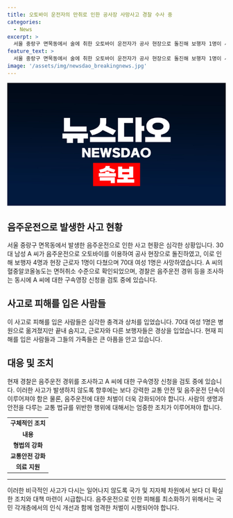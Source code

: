 ```yaml
---
title: 오토바이 운전자의 만취로 인한 공사장 사망사고 경찰 수사 중
categories:
  - News
excerpt: >
  서울 중랑구 면목동에서 술에 취한 오토바이 운전자가 공사 현장으로 돌진해 보행자 1명이 사망하고 4명이 다친 사고가 발생했습니다. 중랑경찰서는 음주운전과 위험운전치사 혐의로 30대 A씨를 체포 조사 중이며, A씨의 혈중알코올농도는 면허취소 수준으로 확인됐습니다. 사망자를 비롯한 부상자들에 대한 경찰 조사가 진행 중이며, A씨에 대한 구속영장 신청도 검토 중에 있습니다. (150자)
feature_text: >
  서울 중랑구 면목동에서 술에 취한 오토바이 운전자가 공사 현장으로 돌진해 보행자 1명이 사망하고 4명이 다친 사고가 발생했습니다. 중랑경찰서는 음주운전과 위험운전치사 혐의로 30대 A씨를 체포 조사 중이며, A씨의 혈중알코올농도는 면허취소 수준으로 확인됐습니다. 사망자를 비롯한 부상자들에 대한 경찰 조사가 진행 중이며, A씨에 대한 구속영장 신청도 검토 중에 있습니다. (150자)
image: '/assets/img/newsdao_breakingnews.jpg'
---
```


<p><img src="/assets/img/newsdao_breakingnews.jpg" alt="koreaapp 속보" /></p>

<h2 data-ke-size="size26">음주운전으로 발생한 사고 현황</h2>

<p data-ke-size="size16">서울 중랑구 면목동에서 발생한 음주운전으로 인한 사고 현황은 심각한 상황입니다. 30대 남성 A 씨가 음주운전으로 오토바이를 이용하여 공사 현장으로 돌진하였고, 이로 인해 보행자 4명과 현장 근로자 1명이 다쳤으며 70대 여성 1명은 사망하였습니다. A 씨의 혈중알코올농도는 면허취소 수준으로 확인되었으며, 경찰은 음주운전 경위 등을 조사하는 동시에 A 씨에 대한 구속영장 신청을 검토 중에 있습니다.</p>

<h2 data-ke-size="size26">사고로 피해를 입은 사람들</h2>

<p data-ke-size="size16">이 사고로 피해를 입은 사람들은 심각한 충격과 상처를 입었습니다. 70대 여성 1명은 병원으로 옮겨졌지만 끝내 숨지고, 근로자와 다른 보행자들은 경상을 입었습니다. 현재 피해를 입은 사람들과 그들의 가족들은 큰 아픔을 안고 있습니다.</p>

<h2 data-ke-size="size26">대응 및 조치</h2>

<p data-ke-size="size16">현재 경찰은 음주운전 경위를 조사하고 A 씨에 대한 구속영장 신청을 검토 중에 있습니다. 이러한 사고가 발생하지 않도록 향후에는 보다 강력한 교통 안전 및 음주운전 단속이 이루어져야 함은 물론, 음주운전에 대한 처벌이 더욱 강화되어야 합니다. 사람의 생명과 안전을 다루는 교통 법규를 위반한 행위에 대해서는 엄중한 조치가 이루어져야 합니다.</p>

<table>
    <tbody>
        <tr>
            <td style="text-align: center; height: 17px;"><b>구체적인 조치</b></td>
        </tr>
        <tr>
            <td style="text-align: center; height: 17px;"><b>내용</b></td>
        </tr>
        <tr>
            <td style="text-align: center; height: 17px;"><b>형법의 강화</b></td>
        </tr>
        <tr>
            <td style="text-align: center; height: 17px;"><b>교통안전 강화</b></td>
        </tr>
        <tr>
            <td style="text-align: center; height: 17px;"><b>의료 지원</b></td>
        </tr>
    </tbody>
</table>

<hr>

<p data-ke-size="size16">이러한 비극적인 사고가 다시는 일어나지 않도록 국가 및 지자체 차원에서 보다 더 확실한 조치와 대책 마련이 시급합니다. 음주운전으로 인한 피해를 최소화하기 위해서는 국민 각개층에서의 인식 개선과 함께 엄격한 처벌이 시행되어야 합니다.</p>

